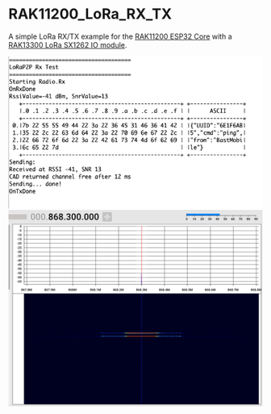 # RAK11200_LoRa_RX_TX

A simple LoRa RX/TX example for the [RAK11200 ESP32 Core](https://store.rakwireless.com/products/wiscore-esp32-module-rak11200) with a [RAK13300 LoRa SX1262 IO module](https://store.rakwireless.com/products/rak13300-wisblock-lpwan).

![Screenshot](Screenshot.jpg)
![SDRPP](SDRPP.jpg)
